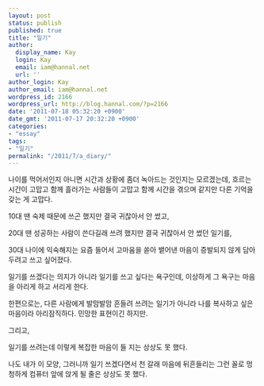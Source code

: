 ```yaml
---
layout: post
status: publish
published: true
title: "일기"
author:
  display_name: Kay
  login: Kay
  email: iam@hannal.net
  url: ''
author_login: Kay
author_email: iam@hannal.net
wordpress_id: 2166
wordpress_url: http://blog.hannal.com/?p=2166
date: '2011-07-18 05:32:20 +0900'
date_gmt: '2011-07-17 20:32:20 +0900'
categories:
- "essay"
tags:
- "일기"
permalink: "/2011/7/a_diary/"
---
```

<p>나이를 먹어서인지 아니면 시간과 상황에 좀더 녹아드는 것인지는 모르겠는데, 흐르는 시간이 고맙고 함께 흘러가는 사람들이 고맙고 함께 시간을 겪으며 같지만 다른 기억을 갖는 게 고맙다.</p>
<p>10대 땐 숙제 때문에 쓰곤 했지만 결국 귀찮아서 안 썼고,</p>
<p>20대 땐 성공하는 사람이 쓴다길래 쓰려 했지만 결국 귀찮아서 안 썼던 일기를,</p>
<p>30대 나이에 익숙해지는 요즘 들어서 고마움을 쏟아 뱉어낸 마음이 증발되지 않게 담아두려고 쓰고 싶어졌다.</p>
<p>일기를 쓰겠다는 의지가 아니라 일기를 쓰고 싶다는 욕구인데, 이상하게 그 욕구는 마음을 아리게 하고 서리게 한다.</p>
<p>한편으로는, 다른 사람에게 발맘발맘 흔들려 쓰려는 일기가 아니라 나를 복사하고 싶은 마음이라 아리잠직하다. 민망한 표현이긴 하지만.</p>
<p>그리고,</p>
<p>일기를 쓰려는데 이렇게 복잡한 마음이 들 지는 상상도 못 했다.</p>
<p>나도 내가 이 모양, 그러니까 일기 쓰겠다면서 천 갈래 마음에 뒤흔들리는 그런 꼴로 멍청하게 컴퓨터 앞에 앉게 될 줄은 상상도 못 했다.</p>
<p>&nbsp;</p>

